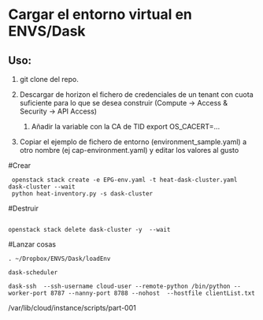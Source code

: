 # Cargar el entorno virtual en ENVS/Dask

## Uso:
1. git clone del repo.
2. Descargar de horizon el fichero de credenciales de un tenant con cuota suficiente para lo que se desea construir
(Compute -> Access & Security -> API Access)
    1. Añadir la variable con la CA de TID export OS_CACERT=...

2. Copiar el ejemplo de fichero de entorno (environment_sample.yaml) a otro nombre (ej cap-environment.yaml) y editar los valores al gusto

#Crear
~~~
 openstack stack create -e EPG-env.yaml -t heat-dask-cluster.yaml dask-cluster --wait
 python heat-inventory.py -s dask-cluster
~~~

#Destruir
~~~

openstack stack delete dask-cluster -y  --wait

~~~

#Lanzar cosas
~~~
. ~/Dropbox/ENVS/Dask/loadEnv

dask-scheduler

dask-ssh  --ssh-username cloud-user --remote-python /bin/python --worker-port 8787 --nanny-port 8788 --nohost  --hostfile clientList.txt

~~~

/var/lib/cloud/instance/scripts/part-001
